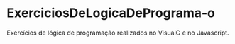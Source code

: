 # ExerciciosDeLogicaDePrograma-o
Exercícios de lógica de programação realizados no VisualG e no Javascript.
